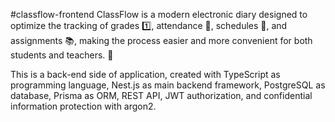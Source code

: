 #classflow-frontend
ClassFlow is a modern electronic diary designed to optimize the tracking of grades 1️⃣, attendance 👻, schedules 📅, and assignments 📚, making the process easier and more convenient for both students and teachers. 🍃

This is a back-end side of application, created with TypeScript as programming language, Nest.js as main backend framework, PostgreSQL as database, Prisma as ORM, REST API, JWT authorization, and confidential information protection with argon2.
